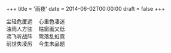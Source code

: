+++
title = '雨夜'
date = 2014-06-02T00:00:00
draft = false
+++

<div class="poem">
<pre>
尘轻危厦远  心重色凄迷
浊雨人方驻  枯窗画又低
鸢飞听战阵  鸷落乱虹霓
前世失凌厉  今生未品题
</pre>
</div>
